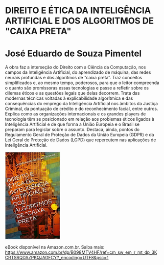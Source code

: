 # DIREITO E ÉTICA DA INTELIGÊNCIA ARTIFICIAL E DOS ALGORITMOS DE "CAIXA PRETA"
# José Eduardo de Souza Pimentel

A obra faz a interseção do Direito com a Ciência da Computação, nos campos da Inteligência Artificial, do aprendizado de máquina, das redes neurais profundas e dos algoritmos de “caixa preta”. Traz conceitos simplificados e, ao mesmo tempo, poderosos, para que o leitor compreenda o quanto são promissoras essas tecnologias e passe a refletir sobre os dilemas éticos e as questões legais que delas decorrem. Trata das modernas técnicas voltadas à explicabilidade algorítmica e das consequências do emprego da Inteligência Artificial nos âmbitos da Justiça Criminal, da pontuação de crédito e do reconhecimento facial, entre outros. Explica como as organizações internacionais e os grandes players de tecnologia têm se posicionado em relação aos problemas éticos ligados à Inteligência Artificial e de que forma a União Europeia e o Brasil se preparam para legislar sobre o assunto. Destaca, ainda, pontos do Regulamento Geral de Proteção de Dados da União Europeia (GDPR) e da Lei Geral de Proteção de Dados (LGPD) que repercutem nas aplicações de Inteligência Artificial.

![](capa.jpg)

eBook disponível na Amazon.com.br.
Saiba mais: https://www.amazon.com.br/dp/B098MTV4HF/ref=cm_sw_em_r_mt_dp_3KCRTSRQDAZPKQJAGFCY?_encoding=UTF8&psc=1
